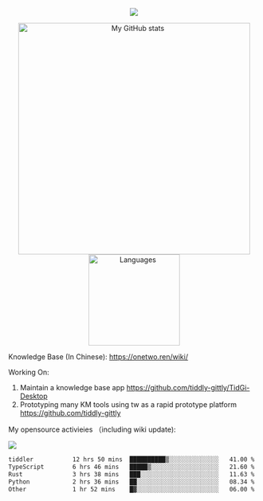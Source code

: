 <a href="https://github.com/linonetwo">
    <p align="center">
        <img src="https://github-profile-trophy.vercel.app/?username=linonetwo&column=7&theme=onedark"/>
    </p>
</a>
<a align="center" href="https://github.com/linonetwo">
  <p align="center">
    <img src="https://github-readme-stats.vercel.app/api?username=linonetwo&show_icons=true&count_private=true" alt="My GitHub stats" width="465"/>
    <img src="https://github-readme-stats.vercel.app/api/top-langs/?username=linonetwo&layout=compact&langs_count=10" alt="Languages" height="183">
  </p>
</a>

Knowledge Base (In Chinese): https://onetwo.ren/wiki/

Working On: 

1. Maintain a knowledge base app https://github.com/tiddly-gittly/TidGi-Desktop
1. Prototyping many KM tools using tw as a rapid prototype platform https://github.com/tiddly-gittly

My opensource activieies （including wiki update):

![](https://visitor-badge.glitch.me/badge?page_id=linonetwo.linonetwo)

<!--START_SECTION:waka-->

```txt
tiddler           12 hrs 50 mins  ██████████▒░░░░░░░░░░░░░░   41.00 %
TypeScript        6 hrs 46 mins   █████▒░░░░░░░░░░░░░░░░░░░   21.60 %
Rust              3 hrs 38 mins   ███░░░░░░░░░░░░░░░░░░░░░░   11.63 %
Python            2 hrs 36 mins   ██░░░░░░░░░░░░░░░░░░░░░░░   08.34 %
Other             1 hr 52 mins    █▓░░░░░░░░░░░░░░░░░░░░░░░   06.00 %
```

<!--END_SECTION:waka-->
